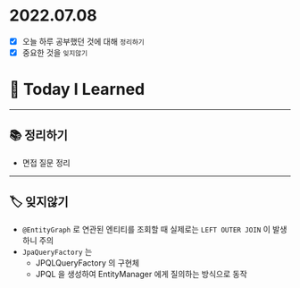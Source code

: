 # 2022.07.08

- [x]  오늘 하루 공부했던 것에 대해 `정리하기`
- [x]  중요한 것을 `잊지않기`

# 🚩 Today I Learned

---

## 📚 정리하기

- 면접 질문 정리

---

## 🏷 잊지않기

- `@EntityGraph` 로 연관된 엔티티를 조회할 때 실제로는 `LEFT OUTER JOIN` 이 발생하니 주의
- `JpaQueryFactory` 는
    - JPQLQueryFactory 의 구현체
    - JPQL 을 생성하여 EntityManager 에게 질의하는 방식으로 동작
